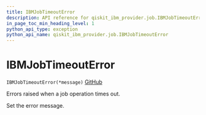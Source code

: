 ```yaml
---
title: IBMJobTimeoutError
description: API reference for qiskit_ibm_provider.job.IBMJobTimeoutError
in_page_toc_min_heading_level: 1
python_api_type: exception
python_api_name: qiskit_ibm_provider.job.IBMJobTimeoutError
---
```


# IBMJobTimeoutError

<span id="qiskit_ibm_provider.job.IBMJobTimeoutError" />

`IBMJobTimeoutError(*message)` [GitHub](https://github.com/Qiskit/qiskit-ibm-provider/tree/stable/0.10/qiskit_ibm_provider/job/exceptions.py#L44-L47 "view source code")

Errors raised when a job operation times out.

Set the error message.

